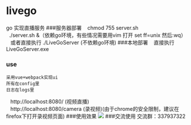 # livego
go 实现直播服务
###服务器部署
    chmod 755 server.sh<br/>
    ./server.sh &（依赖go环境，有些情况需要用vim 打开 set ff=unix 然后:wq） <br/>
    或者直接执行 ./LiveGoServer (不依赖go环境)
###本地部署
    直接执行 LiveGoServer.exe
### use
    采用vue+webpack实现ui
    所有在config里
    日志在logs里
    http://localhost:8080/  (视频直播)<br/>
    http://localhost:8080/camera (录视频)(由于chrome的安全限制，建议在firefox下打开录视频页面)
###使用效果
![](https://github.com/qieangel2013/livego/blob/master/public/images/live.png)
###交流使用
    交流群：337937322
